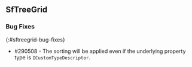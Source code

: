 ## SfTreeGrid

### Bug Fixes
{:#sftreegrid-bug-fixes}

* \#290508 - The sorting will be applied even if the underlying property type is `ICustomTypeDescriptor`.
